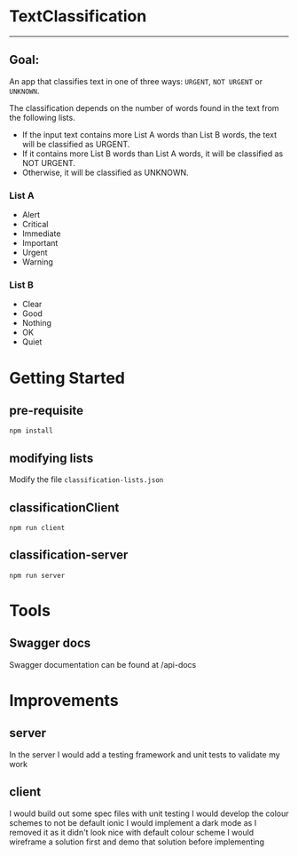 # TextClassification
---

## Goal:

An app that classifies text in one of three ways: `URGENT`, `NOT URGENT` or `UNKNOWN`.

The classification depends on the number of words found in the text from the following lists. 
 - If the input text contains more List A words than List B words, the text will be classified as URGENT.
 - If it contains more List B words than List A words, it will be classified as NOT URGENT.
 - Otherwise, it will be classified as UNKNOWN.

### List A
- Alert
- Critical
- Immediate
- Important
- Urgent
- Warning

### List B
- Clear
- Good
- Nothing
- OK
- Quiet


# Getting Started

## pre-requisite
`npm install`

## modifying lists
Modify the file `classification-lists.json`

## classificationClient
`npm run client`

## classification-server
`npm run server`

# Tools

## Swagger docs
Swagger documentation can be found at /api-docs

# Improvements

## server
In the server I would add a testing framework and unit tests to validate my work

## client
I would build out some spec files with unit testing
I would develop the colour schemes to not be default ionic
I would implement a dark mode as I removed it as it didn't look nice with default colour scheme
I would wireframe a solution first and demo that solution before implementing
